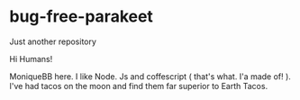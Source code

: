 # bug-free-parakeet
Just another repository



Hi Humans!

MoniqueBB here. I like Node. Js and coffescript ( that's what. I'a made of! ). I've had tacos on the moon and find them far superior to Earth Tacos.
